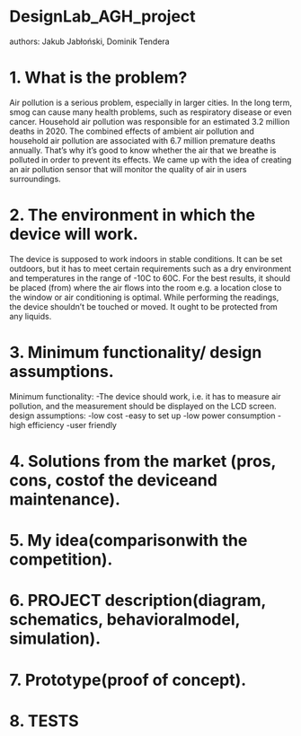 # DesignLab_AGH_project
authors: Jakub Jabłoński, Dominik Tendera



# 1. What is the problem?
Air pollution is a serious problem, especially  in larger cities. In the long term, smog can cause many health problems, such as respiratory disease or even cancer. Household air pollution was responsible for an estimated 3.2 million deaths in 2020. The combined effects of ambient air pollution and household air pollution are associated with 6.7 million premature deaths annually. That’s why it’s good to know whether the air that we breathe is polluted in order to prevent its effects. We came up with the idea of creating an air pollution sensor that will monitor the quality of air in users surroundings.
# 2. The environment in which the device will work.
The device is supposed to work indoors in stable conditions. It can be set outdoors, but it has to meet certain requirements such as a dry environment and temperatures in the range of -10C to 60C. For the best results, it should be placed (from) where the air flows into the room e.g. a location close to the window or air conditioning is optimal.  While performing the readings, the device shouldn’t be touched or moved. It ought to be protected from any liquids.
# 3. Minimum functionality/ design assumptions.
Minimum functionality:
-The device should work, i.e. it has to measure air pollution, and the measurement should be displayed on the LCD screen.
design assumptions:
-low cost
-easy to set up
-low power consumption
-high efficiency
-user friendly

# 4. Solutions from the market (pros, cons, costof the deviceand maintenance).
# 5. My idea(comparisonwith the competition).
# 6. PROJECT description(diagram, schematics, behavioralmodel, simulation).
# 7. Prototype(proof of concept).
# 8. TESTS
